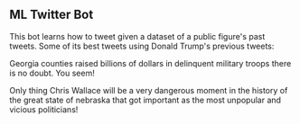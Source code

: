 ## ML Twitter Bot

This bot learns how to tweet given a dataset of a public figure's past tweets. Some of its best tweets using Donald Trump's previous tweets:  
  <p>Georgia counties raised billions of dollars in delinquent military troops there is no doubt. You seem!</p>
  <p>Only thing Chris Wallace will be a very dangerous moment in the history of the great state of nebraska that got important as the most unpopular and vicious politicians!</p>

